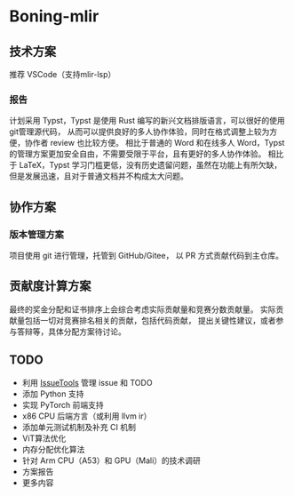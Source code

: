 # Boning-mlir

## 技术方案
推荐 VSCode（支持mlir-lsp）

### 报告
计划采用 Typst，Typst 是使用 Rust 编写的新兴文档排版语言，可以很好的使用git管理源代码，
从而可以提供良好的多人协作体验，同时在格式调整上较为方便，协作者 review 也比较方便。
相比于普通的 Word 和在线多人 Word，Typst 的管理方案更加安全自由，不需要受限于平台，且有更好的多人协作体验。
相比于 LaTeX，Typst 学习门槛更低，没有历史遗留问题，虽然在功能上有所欠缺，但是发展迅速，且对于普通文档并不构成太大问题。

## 协作方案
### 版本管理方案
项目使用 git 进行管理，托管到 GitHub/Gitee，
以 PR 方式贡献代码到主仓库。

## 贡献度计算方案
最终的奖金分配和证书排序上会综合考虑实际贡献量和竞赛分数贡献量。
实际贡献量包括一切对竞赛排名相关的贡献，包括代码贡献，
提出关键性建议，或者参与答辩等，具体分配方案待讨论。

## TODO
- 利用 [IssueTools](https://github.com/zrr1999/IssueTools) 管理 issue 和 TODO
- 添加 Python 支持
- 实现 PyTorch 前端支持
- x86 CPU 后端方言（或利用 llvm ir）
- 添加单元测试机制及补充 CI 机制
- ViT算法优化
- 内存分配优化算法
- 针对 Arm CPU（A53）和 GPU（Mali）的技术调研
- 方案报告
- 更多内容
